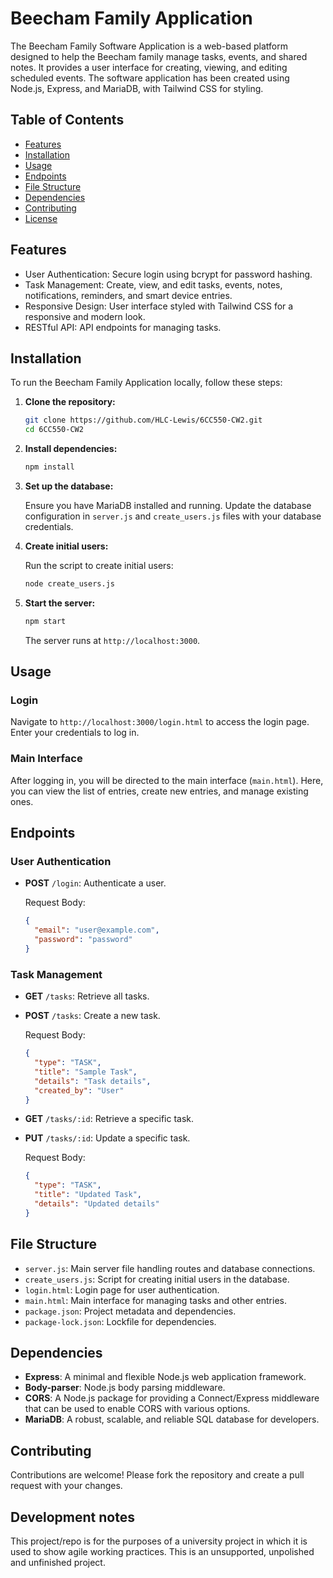 
# Beecham Family Application

The Beecham Family Software Application is a web-based platform designed to help the Beecham family manage tasks, events, and shared notes.
It provides a user interface for creating, viewing, and editing scheduled events. The software application has been created using Node.js, Express, and MariaDB, with Tailwind CSS for styling.

## Table of Contents

- [Features](#features)
- [Installation](#installation)
- [Usage](#usage)
- [Endpoints](#endpoints)
- [File Structure](#file-structure)
- [Dependencies](#dependencies)
- [Contributing](#contributing)
- [License](#license)

## Features

- User Authentication: Secure login using bcrypt for password hashing.
- Task Management: Create, view, and edit tasks, events, notes, notifications, reminders, and smart device entries.
- Responsive Design: User interface styled with Tailwind CSS for a responsive and modern look.
- RESTful API: API endpoints for managing tasks.

## Installation

To run the Beecham Family Application locally, follow these steps:

1. **Clone the repository:**

   ```bash
   git clone https://github.com/HLC-Lewis/6CC550-CW2.git
   cd 6CC550-CW2
   ```

2. **Install dependencies:**

   ```bash
   npm install
   ```

3. **Set up the database:**

   Ensure you have MariaDB installed and running. Update the database configuration in `server.js` and `create_users.js` files with your database credentials.

4. **Create initial users:**

   Run the script to create initial users:

   ```bash
   node create_users.js
   ```

5. **Start the server:**

   ```bash
   npm start
   ```

   The server runs at `http://localhost:3000`.

## Usage

### Login

Navigate to `http://localhost:3000/login.html` to access the login page. Enter your credentials to log in.

### Main Interface

After logging in, you will be directed to the main interface (`main.html`). Here, you can view the list of entries, create new entries, and manage existing ones.

## Endpoints

### User Authentication

- **POST** `/login`: Authenticate a user.

  Request Body:
  ```json
  {
    "email": "user@example.com",
    "password": "password"
  }
  ```

### Task Management

- **GET** `/tasks`: Retrieve all tasks.
- **POST** `/tasks`: Create a new task.

  Request Body:
  ```json
  {
    "type": "TASK",
    "title": "Sample Task",
    "details": "Task details",
    "created_by": "User"
  }
  ```

- **GET** `/tasks/:id`: Retrieve a specific task.
- **PUT** `/tasks/:id`: Update a specific task.

  Request Body:
  ```json
  {
    "type": "TASK",
    "title": "Updated Task",
    "details": "Updated details"
  }
  ```

## File Structure

- `server.js`: Main server file handling routes and database connections.
- `create_users.js`: Script for creating initial users in the database.
- `login.html`: Login page for user authentication.
- `main.html`: Main interface for managing tasks and other entries.
- `package.json`: Project metadata and dependencies.
- `package-lock.json`: Lockfile for dependencies.

## Dependencies

- **Express**: A minimal and flexible Node.js web application framework.
- **Body-parser**: Node.js body parsing middleware.
- **CORS**: A Node.js package for providing a Connect/Express middleware that can be used to enable CORS with various options.
- **MariaDB**: A robust, scalable, and reliable SQL database for developers.

## Contributing

Contributions are welcome! Please fork the repository and create a pull request with your changes.

## Development notes

This project/repo is for the purposes of a university project in which it is used to show agile working practices. This is an unsupported, unpolished and unfinished project.